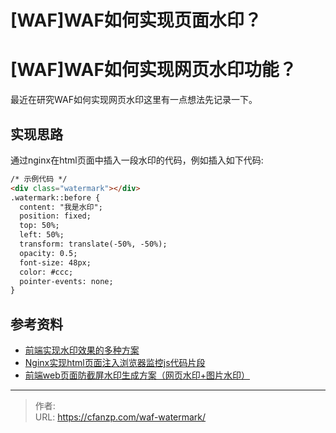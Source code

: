 # [WAF]WAF如何实现页面水印？


<!--more-->
# [WAF]WAF如何实现网页水印功能？
最近在研究WAF如何实现网页水印这里有一点想法先记录一下。
## 实现思路
通过nginx在html页面中插入一段水印的代码，例如插入如下代码:
```html
/* 示例代码 */
<div class="watermark"></div>
.watermark::before {
  content: "我是水印";
  position: fixed;
  top: 50%;
  left: 50%;
  transform: translate(-50%, -50%);
  opacity: 0.5;
  font-size: 48px;
  color: #ccc;
  pointer-events: none;
}
```


## 参考资料
- [前端实现水印效果的多种方案](https://segmentfault.com/a/1190000044280609)
- [Nginx实现html页面注入浏览器监控js代码片段](https://blog.csdn.net/xyz_dream/article/details/135695345)
- [前端web页面防截屏水印生成方案（网页水印+图片水印）](https://blog.csdn.net/sunny243788557/article/details/102460327)


---

> 作者:   
> URL: https://cfanzp.com/waf-watermark/  

